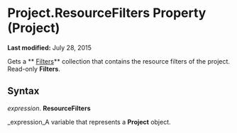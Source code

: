 
# Project.ResourceFilters Property (Project)

 **Last modified:** July 28, 2015

Gets a  ** [Filters](13b58540-decc-17c5-6de6-bbb8e05eb6d2.md)** collection that contains the resource filters of the project. Read-only **Filters**.

## Syntax

 _expression_. **ResourceFilters**

 _expression_A variable that represents a  **Project** object.


